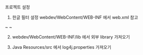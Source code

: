 프로젝트 설정

1. 한글 필터 설정
webdev/WebContent/WEB-INF 에서 web.xml 참고 

<filter> ~ </filter>
<filter-mapping> ~ </filter-mapping>

2. webdev/WebContent/WEB-INF/lib 에서 외부 library 가져오기

3. Java Resources/src 에서 log4j.properties 가져오기

